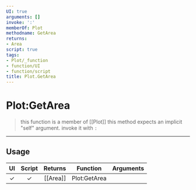 ```yaml
---
UI: true
arguments: []
invoke: ':'
memberOf: Plot
methodname: GetArea
returns:
- Area
script: true
tags:
- Plot/_function
- function/UI
- function/script
title: Plot.GetArea
---
```

# Plot:GetArea
> this function is a member of [[Plot]]
> this method expects an implicit "self" argument. invoke it with `:`
-----
## Usage
|  UI | Script | Returns | Function | Arguments |
|:---:|:------:|-------:|:--------:|:---------|
|✓|✓|[[Area]]|Plot:GetArea||
